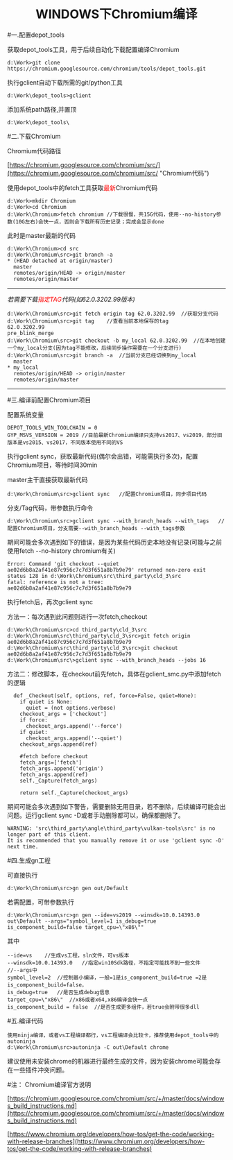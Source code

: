 # <center>WINDOWS下Chromium编译</center> #


#一.配置depot_tools

获取depot_tools工具，用于后续自动化下载配置编译Chromium

	d:\Work>git clone https://chromium.googlesource.com/chromium/tools/depot_tools.git

执行gclient自动下载所需的git/python工具

	d:\Work\depot_tools>gclient

添加系统path路径,并置顶

	d:\Work\depot_tools\


#二.下载Chromium

Chromium代码路径

[https://chromium.googlesource.com/chromium/src/](https://chromium.googlesource.com/chromium/src/ "Chromium代码")

使用depot_tools中的fetch工具获取<font color=red>最新</font>Chromium代码

	d:\Work>mkdir Chromium
	d:\Work>cd Chromium
	d:\Work\Chromium>fetch chromium	//下载很慢，共15G代码，使用--no-history参数(10G左右)会快一点，否则会下载所有历史记录；完成会显示done

此时是master最新的代码

	d:\Work\Chromium>cd src
	d:\Work\Chromium\src>git branch -a
	* (HEAD detached at origin/master)
	  master
	  remotes/origin/HEAD -> origin/master
	  remotes/origin/master

----------

*若需要下载<font color=red>指定TAG</font>代码(如62.0.3202.99版本)*

	d:\Work\Chromium\src>git fetch origin tag 62.0.3202.99	//获取分支代码
	d:\Work\Chromium\src>git tag	//查看当前本地保存的tag
	62.0.3202.99
	pre_blink_merge
	d:\Work\Chromium\src>git checkout -b my_local 62.0.3202.99	//在本地创建一个my_local分支(因为tag不能修改，后续同步操作需要在一个分支进行)
	d:\Work\Chromium\src>git branch -a	//当前分支已经切换到my_local
	  master
	* my_local
	  remotes/origin/HEAD -> origin/master
	  remotes/origin/master

----------

#三.编译前配置Chromium项目

配置系统变量

	DEPOT_TOOLS_WIN_TOOLCHAIN = 0
	GYP_MSVS_VERSION = 2019	//目前最新Chromium编译只支持vs2017、vs2019，部分旧版本是vs2015、vs2017，不同版本使用不同的VS

执行gclient sync，获取最新代码(偶尔会出错，可能需执行多次)，配置Chromium项目，等待时间30min

master主干直接获取最新代码

	d:\Work\Chromium\src>gclient sync	//配置Chromium项目，同步项目代码

分支/Tag代码，带参数执行命令

	d:\Work\Chromium\src>gclient sync --with_branch_heads --with_tags	//配置Chromium项目，分支需要--with_branch_heads --with_tags参数

期间可能会多次遇到如下的错误，是因为某些代码历史本地没有记录(可能与之前使用fetch --no-history chromium有关)

	Error: Command 'git checkout --quiet ae02d6b8a2af41e87c956c7c7d3f651a8b7b9e79' returned non-zero exit status 128 in d:\Work\Chromium\src\third_party\cld_3\src
	fatal: reference is not a tree: ae02d6b8a2af41e87c956c7c7d3f651a8b7b9e79

执行fetch后，再次gclient sync

方法一：每次遇到此问题则进行一次fetch,checkout

	d:\Work\Chromium\src>cd third_party\cld_3\src
	d:\Work\Chromium\src\third_party\cld_3\src>git fetch origin ae02d6b8a2af41e87c956c7c7d3f651a8b7b9e79
	d:\Work\Chromium\src\third_party\cld_3\src>git checkout ae02d6b8a2af41e87c956c7c7d3f651a8b7b9e79
	d:\Work\Chromium\src\>gclient sync --with_branch_heads --jobs 16

方法二：修改脚本，在checkout前先fetch，具体在gclient_smc.py中添加fetch的逻辑

	  def _Checkout(self, options, ref, force=False, quiet=None):
	    if quiet is None:
	      quiet = (not options.verbose)
	    checkout_args = ['checkout']
	    if force:
	      checkout_args.append('--force')
	    if quiet:
	      checkout_args.append('--quiet')
	    checkout_args.append(ref)

		#fetch before checkout
	    fetch_args=['fetch']
	    fetch_args.append('origin')
	    fetch_args.append(ref)
	    self._Capture(fetch_args)

	    return self._Capture(checkout_args)

期间可能会多次遇到如下警告，需要删除无用目录，若不删除，后续编译可能会出问题。运行gclient sync -D或者手动删除都可以，确保都删除了。

	WARNING: 'src\third_party\angle\third_party\vulkan-tools\src' is no longer part of this client.
	It is recommended that you manually remove it or use 'gclient sync -D' next time.


#四.生成gn工程

可直接执行

	d:\Work\Chromium\src>gn gen out/Default 

若需配置，可带参数执行
	
	d:\Work\Chromium\src>gn gen --ide=vs2019 --winsdk=10.0.14393.0 out\Default --args="symbol_level=1 is_debug=true is_component_build=false target_cpu=\"x86\""

其中

	--ide=vs	//生成vs工程，sln文件，可vs版本
	--winsdk=10.0.14393.0	//指定win10Sdk路径，不指定可能找不到一些文件
	//--args中
	symbol_level=2	//控制最小编译，一般=1是is_component_build=true =2是is_component_build=false，
	is_debug=true	//是否生成debug信息
	target_cpu=\"x86\"	//x86或者x64,x86编译会快一点
	is_component_build = false	//是否生成更多组件，若true会附带很多dll


#五.编译代码

	使用ninja编译，或者vs工程编译都行，vs工程编译会比较卡，推荐使用depot_tools中的autoninja
	d:\Work\Chromium\src>autoninja -C out\Default chrome

建议使用未安装chrome的机器进行最终生成的文件，因为安装chrome可能会存在一些插件冲突问题。


#注：
Chromium编译官方说明

[https://chromium.googlesource.com/chromium/src/+/master/docs/windows_build_instructions.md](https://chromium.googlesource.com/chromium/src/+/master/docs/windows_build_instructions.md)

[https://www.chromium.org/developers/how-tos/get-the-code/working-with-release-branches](https://www.chromium.org/developers/how-tos/get-the-code/working-with-release-branches)